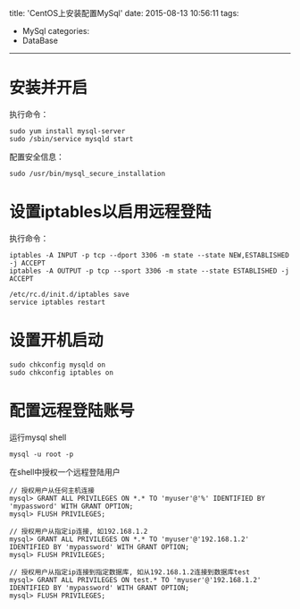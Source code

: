 title: 'CentOS上安装配置MySql'
date: 2015-08-13 10:56:11
tags:
- MySql
categories:
- DataBase
---

# 安装并开启
执行命令：
```
sudo yum install mysql-server
sudo /sbin/service mysqld start
```
配置安全信息：
```
sudo /usr/bin/mysql_secure_installation
```

# 设置iptables以启用远程登陆
执行命令：
```
iptables -A INPUT -p tcp --dport 3306 -m state --state NEW,ESTABLISHED -j ACCEPT
iptables -A OUTPUT -p tcp --sport 3306 -m state --state ESTABLISHED -j ACCEPT

/etc/rc.d/init.d/iptables save
service iptables restart
```

# 设置开机启动
```
sudo chkconfig mysqld on
sudo chkconfig iptables on
```

# 配置远程登陆账号
运行mysql shell
```
mysql -u root -p
```
在shell中授权一个远程登陆用户

```
// 授权用户从任何主机连接
mysql> GRANT ALL PRIVILEGES ON *.* TO 'myuser'@'%' IDENTIFIED BY 'mypassword' WITH GRANT OPTION;
mysql> FLUSH PRIVILEGES;
```

```
// 授权用户从指定ip连接, 如192.168.1.2
mysql> GRANT ALL PRIVILEGES ON *.* TO 'myuser'@'192.168.1.2' IDENTIFIED BY 'mypassword' WITH GRANT OPTION;
mysql> FLUSH PRIVILEGES;
```

```
// 授权用户从指定ip连接到指定数据库, 如从192.168.1.2连接到数据库test
mysql> GRANT ALL PRIVILEGES ON test.* TO 'myuser'@'192.168.1.2' IDENTIFIED BY 'mypassword' WITH GRANT OPTION;
mysql> FLUSH PRIVILEGES;
```




